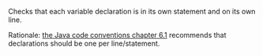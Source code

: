 <div>

Checks that each variable declaration is in its own statement and on its
own line.

</div>

Rationale: [the Java code conventions chapter
6.1](../../styleguides/sun-code-conventions-19990420/CodeConventions.doc5.html#a2992)
recommends that declarations should be one per line/statement.
